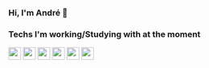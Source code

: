 ### Hi, I'm André 👋

### Techs I'm working/Studying with at the moment
<img src="https://cdn.jsdelivr.net/gh/devicons/devicon/icons/html5/html5-original.svg" width="25" height="25"/> <img src="https://cdn.jsdelivr.net/gh/devicons/devicon/icons/css3/css3-original.svg" width="25" height="25"/> <img src="https://cdn.jsdelivr.net/gh/devicons/devicon/icons/javascript/javascript-original.svg" width="25" height="25"/> <img src="https://cdn.jsdelivr.net/gh/devicons/devicon/icons/react/react-original.svg" width="25" height="25"/> <img src="https://cdn.jsdelivr.net/gh/devicons/devicon/icons/typescript/typescript-original.svg" width="25" height="25"/> <img src="https://cdn.jsdelivr.net/gh/devicons/devicon/icons/git/git-original.svg" width="25" height="25"/>
